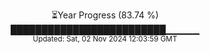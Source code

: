 <p align="center">
⏳Year Progress (83.74 %)<br>
█████████████████████████▁▁▁▁▁ <br>
<sub>Updated: Sat, 02 Nov 2024 12:03:59 GMT</sub>
</p>

